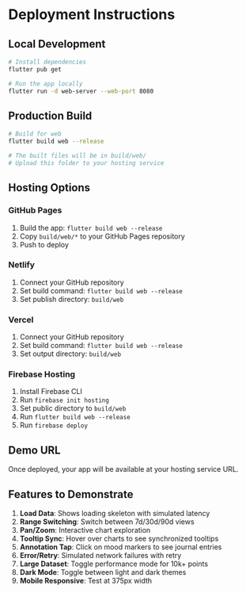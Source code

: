 # Deployment Instructions

## Local Development
```bash
# Install dependencies
flutter pub get

# Run the app locally
flutter run -d web-server --web-port 8080
```

## Production Build
```bash
# Build for web
flutter build web --release

# The built files will be in build/web/
# Upload this folder to your hosting service
```

## Hosting Options

### GitHub Pages
1. Build the app: `flutter build web --release`
2. Copy `build/web/*` to your GitHub Pages repository
3. Push to deploy

### Netlify
1. Connect your GitHub repository
2. Set build command: `flutter build web --release`
3. Set publish directory: `build/web`

### Vercel
1. Connect your GitHub repository
2. Set build command: `flutter build web --release`
3. Set output directory: `build/web`

### Firebase Hosting
1. Install Firebase CLI
2. Run `firebase init hosting`
3. Set public directory to `build/web`
4. Run `flutter build web --release`
5. Run `firebase deploy`

## Demo URL
Once deployed, your app will be available at your hosting service URL.

## Features to Demonstrate
1. **Load Data**: Shows loading skeleton with simulated latency
2. **Range Switching**: Switch between 7d/30d/90d views
3. **Pan/Zoom**: Interactive chart exploration
4. **Tooltip Sync**: Hover over charts to see synchronized tooltips
5. **Annotation Tap**: Click on mood markers to see journal entries
6. **Error/Retry**: Simulated network failures with retry
7. **Large Dataset**: Toggle performance mode for 10k+ points
8. **Dark Mode**: Toggle between light and dark themes
9. **Mobile Responsive**: Test at 375px width

